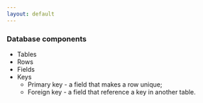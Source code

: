 ```yaml
---
layout: default
---
```


### Database components

* Tables
* Rows
* Fields
* Keys
  * Primary key - a field that makes a row unique;
  * Foreign key - a field that reference a key in another table.
